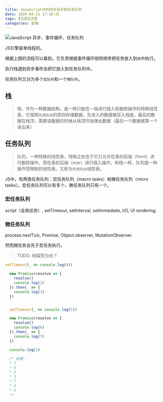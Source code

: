 ```yaml
---
title: JavaScript中的同步异步和任务队列
date: 2020-04-21 17:16:31
tags: [任务队列]
categories: 前端
---
```

![JavaScript 异步、事件循环、任务队列](https://img-blog.csdn.net/20180427162021624?watermark/2/text/aHR0cHM6Ly9ibG9nLmNzZG4ubmV0L3dlaXhpbl80MTAxNzI0Ng==/font/5a6L5L2T/fontsize/400/fill/I0JBQkFCMA==/dissolve/70)

JS引擎是单线程的。

根据上图的流程可以看到，它负责根据事件循环按照顺序把任务放入到`栈`中执行。

执行栈遇到异步事件会把它放入到任务队列中。

任务队列又分为多个`宏队列`和一个`微队列`。

## 栈

> 栈，作为一种数据结构，是一种只能在一端进行插入和删除操作的特殊线性表。它按照`先进后出`的原则存储数据，先进入的数据被压入栈底，最后的数据在栈顶，需要读数据的时候从栈顶开始弹出数据（最后一个数据被第一个读出来）

## 任务队列

> 队列，一种特殊的线性表，特殊之处在于它只允许在表的前端（front）进行删除操作，而在表的后端（rear）进行插入操作，和栈一样，队列是一种操作受限制的线性表。又称为`先进先出`线性表。

JS中，有两类任务队列：宏任务队列（macro tasks）和微任务队列（micro tasks）。宏任务队列可以有多个，微任务队列只有一个。

### 宏任务队列

script（全局任务）, setTimeout, setInterval, setImmediate, I/O, UI rendering.

### 微任务队列

process.nextTick, Promise, Object.observer, MutationObserver.

然而微任务会先于宏任务执行。

> TODO: 待探究为何？

```javascript
setTimeout(_ => console.log(4))

  new Promise(resolve => {
    resolve()
    console.log(1)
  }).then(_ => {
    console.log(3)
  })


  setTimeout(_ => console.log(5))

  new Promise(resolve => {
    resolve()
    console.log(6)
  }).then(_ => {
    console.log(7)
  })

  console.log(2)

  /* 结果：
  * 1
  * 6
  * 2
  * 3
  * 7
  * 4
  * 5
  */
```